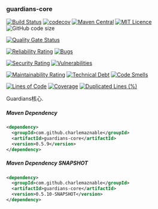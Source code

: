 ### guardians-core

[![Build Status](https://travis-ci.org/CharLemAznable/guardians-core.svg?branch=master)](https://travis-ci.org/CharLemAznable/guardians-core)
[![codecov](https://codecov.io/gh/CharLemAznable/guardians-core/branch/master/graph/badge.svg)](https://codecov.io/gh/CharLemAznable/guardians-core)
[![Maven Central](https://maven-badges.herokuapp.com/maven-central/com.github.charlemaznable/guardians-core/badge.svg)](https://maven-badges.herokuapp.com/maven-central/com.github.charlemaznable/guardians-core/)
[![MIT Licence](https://badges.frapsoft.com/os/mit/mit.svg?v=103)](https://opensource.org/licenses/mit-license.php)
![GitHub code size](https://img.shields.io/github/languages/code-size/CharLemAznable/guardians-core)

[![Quality Gate Status](https://sonarcloud.io/api/project_badges/measure?project=CharLemAznable_guardians-core&metric=alert_status)](https://sonarcloud.io/dashboard?id=CharLemAznable_guardians-core)

[![Reliability Rating](https://sonarcloud.io/api/project_badges/measure?project=CharLemAznable_guardians-core&metric=reliability_rating)](https://sonarcloud.io/dashboard?id=CharLemAznable_guardians-core)
[![Bugs](https://sonarcloud.io/api/project_badges/measure?project=CharLemAznable_guardians-core&metric=bugs)](https://sonarcloud.io/dashboard?id=CharLemAznable_guardians-core)

[![Security Rating](https://sonarcloud.io/api/project_badges/measure?project=CharLemAznable_guardians-core&metric=security_rating)](https://sonarcloud.io/dashboard?id=CharLemAznable_guardians-core)
[![Vulnerabilities](https://sonarcloud.io/api/project_badges/measure?project=CharLemAznable_guardians-core&metric=vulnerabilities)](https://sonarcloud.io/dashboard?id=CharLemAznable_guardians-core)

[![Maintainability Rating](https://sonarcloud.io/api/project_badges/measure?project=CharLemAznable_guardians-core&metric=sqale_rating)](https://sonarcloud.io/dashboard?id=CharLemAznable_guardians-core)
[![Technical Debt](https://sonarcloud.io/api/project_badges/measure?project=CharLemAznable_guardians-core&metric=sqale_index)](https://sonarcloud.io/dashboard?id=CharLemAznable_guardians-core)
[![Code Smells](https://sonarcloud.io/api/project_badges/measure?project=CharLemAznable_guardians-core&metric=code_smells)](https://sonarcloud.io/dashboard?id=CharLemAznable_guardians-core)

[![Lines of Code](https://sonarcloud.io/api/project_badges/measure?project=CharLemAznable_guardians-core&metric=ncloc)](https://sonarcloud.io/dashboard?id=CharLemAznable_guardians-core)
[![Coverage](https://sonarcloud.io/api/project_badges/measure?project=CharLemAznable_guardians-core&metric=coverage)](https://sonarcloud.io/dashboard?id=CharLemAznable_guardians-core)
[![Duplicated Lines (%)](https://sonarcloud.io/api/project_badges/measure?project=CharLemAznable_guardians-core&metric=duplicated_lines_density)](https://sonarcloud.io/dashboard?id=CharLemAznable_guardians-core)

Guardians核心.

##### Maven Dependency

```xml
<dependency>
  <groupId>com.github.charlemaznable</groupId>
  <artifactId>guardians-core</artifactId>
  <version>0.5.9</version>
</dependency>
```

##### Maven Dependency SNAPSHOT

```xml
<dependency>
  <groupId>com.github.charlemaznable</groupId>
  <artifactId>guardians-core</artifactId>
  <version>0.5.10-SNAPSHOT</version>
</dependency>
```
